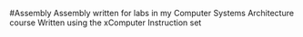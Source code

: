 #Assembly
Assembly written for labs in my Computer Systems Architecture course
Written using the xComputer Instruction set
